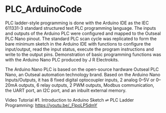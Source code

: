 # PLC_ArduinoCode

PLC ladder-style programming is done with the Arduino IDE as the IEC 611331-3 standard structured text PLC programming language. The inputs and outputs of the Arduino PLC were configured and mapped to the Outseal PLC Nano pinout. The standard PLC scan cycle was replicated to form the bare minimum sketch in the Arduino IDE with functions to configure the input/output, read the input status, execute the program instructions and write to the output pins. Demonstration of basic programming functions was with the Arduino Nano PLC produced by J R Electrokits.

The Arduino Nano PLC is based on the open-source hardware Outseal PLC Nano, an Outseal automation technology brand. Based on the Arduino Nano Inputs/Outputs, it has 8 fixed digital optocoupler inputs, 2 analog 0–5V or 0–20mA outputs, 6 relay outputs, 2 PWM outputs, Modbus communication, the UART port, an I2C port, and an inbuilt external memory. 

Video Tutorial
#1. Introduction to Arduino Sketch ⇌ PLC Ladder Programming: https://youtu.be/_FlpoLP5dmY
